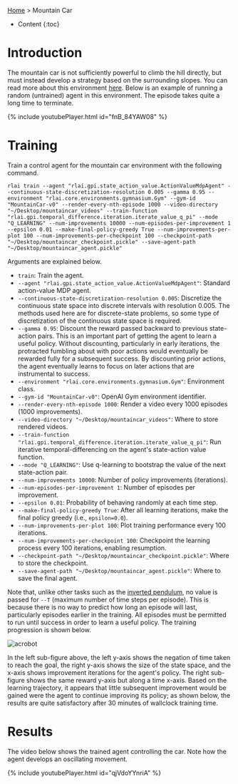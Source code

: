 [Home](../index.md) > Mountain Car
* Content
{:toc}
  
# Introduction
The mountain car is not sufficiently powerful to climb the hill directly, but must instead develop a strategy based on 
the surrounding slopes. You can read more about this environment [here](https://gym.openai.com/envs/MountainCar-v0/). 
Below is an example of running a random (untrained) agent in this environment. The episode takes quite a long time to 
terminate.

{% include youtubePlayer.html id="fnB_84YAW08" %}

# Training
Train a control agent for the mountain car environment with the following command.
```
rlai train --agent "rlai.gpi.state_action_value.ActionValueMdpAgent" --continuous-state-discretization-resolution 0.005 --gamma 0.95 --environment "rlai.core.environments.gymnasium.Gym" --gym-id "MountainCar-v0" --render-every-nth-episode 1000 --video-directory "~/Desktop/mountaincar_videos" --train-function "rlai.gpi.temporal_difference.iteration.iterate_value_q_pi" --mode "Q_LEARNING" --num-improvements 10000 --num-episodes-per-improvement 1 --epsilon 0.01 --make-final-policy-greedy True --num-improvements-per-plot 100 --num-improvements-per-checkpoint 100 --checkpoint-path "~/Desktop/mountaincar_checkpoint.pickle" --save-agent-path "~/Desktop/mountaincar_agent.pickle"
```

Arguments are explained below.
* `train`:  Train the agent.
* `--agent "rlai.gpi.state_action_value.ActionValueMdpAgent"`:  Standard action-value MDP agent. 
* `--continuous-state-discretization-resolution 0.005`:  Discretize the continuous state space into discrete intervals 
  with resolution 0.005. The methods used here are for discrete-state problems, so some type of discretization of the 
  continuous state space is required.
* `--gamma 0.95`:  Discount the reward passed backward to previous state-action pairs. This is an important part of 
  getting the agent to learn a useful policy. Without discounting, particularly in early iterations, the protracted
  fumbling about with poor actions would eventually be rewarded fully for a subsequent success. By discounting prior 
  actions, the agent eventually learns to focus on later actions that are instrumental to success.
* `--environment "rlai.core.environments.gymnasium.Gym"`:  Environment class. 
* `--gym-id "MountainCar-v0"`:  OpenAI Gym environment identifier.
* `--render-every-nth-episode 1000`:  Render a video every 1000 episodes (1000 improvements).
* `--video-directory "~/Desktop/mountaincar_videos"`:  Where to store rendered videos.
* `--train-function "rlai.gpi.temporal_difference.iteration.iterate_value_q_pi"`:  Run iterative temporal-differencing 
  on the agent's state-action value function. 
* `--mode "Q_LEARNING"`:  Use q-learning to bootstrap the value of the next state-action pair. 
* `--num-improvements 10000`:  Number of policy improvements (iterations).
* `--num-episodes-per-improvement 1`:  Number of episodes per improvement.
* `--epsilon 0.01`:  Probability of behaving randomly at each time step.
* `--make-final-policy-greedy True`:  After all learning iterations, make the final policy greedy (i.e., `epsilon=0.0`).
* `--num-improvements-per-plot 100`:  Plot training performance every 100 iterations.
* `--num-improvements-per-checkpoint 100`:  Checkpoint the learning process every 100 iterations, enabling resumption.
* `--checkpoint-path "~/Desktop/mountaincar_checkpoint.pickle"`:  Where to store the checkpoint.
* `--save-agent-path "~/Desktop/mountaincar_agent.pickle"`:  Where to save the final agent.

Note that, unlike other tasks such as the [inverted pendulum](./inverted_pendulum.md), no value is passed for `--T` 
(maximum number of time steps per episode). This is because there is no way to predict how long an episode will last, 
particularly episodes earlier in the training. All episodes must be permitted to run until success in order to learn 
a useful policy. The training progression is shown below.

![acrobot](https://github.com/MatthewGerber/rlai/raw/master/trained_agents/mountaincar/mountaincar_training.png)

In the left sub-figure above, the left y-axis shows the negation of time taken to reach the goal, the right y-axis shows 
the size of the state space, and the x-axis shows improvement iterations for the agent's policy. The right sub-figure 
shows the same reward y-axis but along a time x-axis. Based on the learning trajectory, it appears that little 
subsequent improvement would be gained were the agent to continue improving its policy; as shown below, the results are 
quite satisfactory after 30 minutes of wallclock training time.

# Results
The video below shows the trained agent controlling the car. Note how the agent develops an oscillating movement.

{% include youtubePlayer.html id="qjVdoYYnriA" %}
